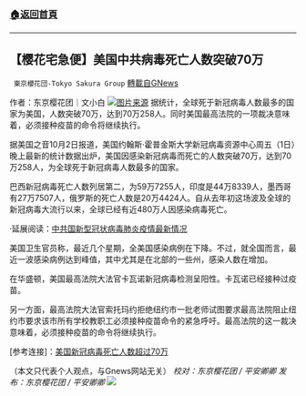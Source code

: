 ###  [:house:返回首頁](https://github.com/ourhimalayas/txt)
---


## 【樱花宅急便】美国中共病毒死亡人数突破70万
` 東京櫻花団-Tokyo Sakura Group` [轉載自GNews](https://gnews.org/zh-hans/1568487/)

作者：东京樱花团｜文小白
![](https://lh5.googleusercontent.com/W73HsBfuek7ZIfr15bwuqDXGwhUmFZ7OzJU-gDLuScGN3xxIinmGgMErpsY3392ErYe01pcB8sfE3GB1OzTiElJn_xzfDcJruSqTCy_oW_Vp8RiLssjF3P40seJ38fRc20UGiLgt=s0)[图片来源](https://www.voachinese.com/a/us-tops-700-000-covid-deaths-20211001/6254384.html)
据统计，全球死于新冠病毒人数最多的国家为美国，人数突破70万，达到70万258人。同时美国最高法院的一项裁决意味着，必须接种疫苗的命令将继续执行。

据美国之音10月2日报道，美国约翰斯·霍普金斯大学新冠病毒资源中心周五（1日）晚上最新的统计数据出炉，美国因感染新冠病毒而死亡的人数突破70万，达到70万258人，为全球死于新冠病毒人数最多的国家。

巴西新冠病毒死亡人数列居第二，为59万7255人，印度是44万8339人，墨西哥有27万7507人，俄罗斯的死亡人数是20万4424人。自从去年初这场波及全球的新冠病毒大流行以来，全球已经有近480万人因感染病毒死亡。

·延展阅读：[中共国新型冠状病毒肺炎疫情最新情况](http://www.nhc.gov.cn/xcs/yqtb/202010/08c7b372eece40b3acaa46f03c738f69.shtml)

美国卫生官员称，最近几个星期，全美国感染病例在下降。不过，就全国而言，最近一波感染病例达到峰值，其中尤其是在北部的一些州，感染人数在增加。

在华盛顿，美国最高法院大法官卡瓦诺新冠病毒检测呈阳性。卡瓦诺已经接种过疫苗。

另一方面，最高法院大法官索托玛约拒绝纽约市一批老师试图要求最高法院阻止纽约市要求该市所有学校教职工必须接种疫苗命令的紧急呼吁。最高法院的这一裁决意味着，必须接种疫苗的命令将继续执行。

[参考连接]：[美国新冠病毒死亡人数超过70万](https://www.voachinese.com/a/us-tops-700-000-covid-deaths-20211001/6254384.html)

（本文只代表个人观点，与Gnews网站无关）
*校对：东京樱花团 / 平安卿卿
发布：东京樱花团 / 平安卿卿*
![](https://assets.gnews.org/wp-content/uploads/2021/08/image0-1-36.jpg)
